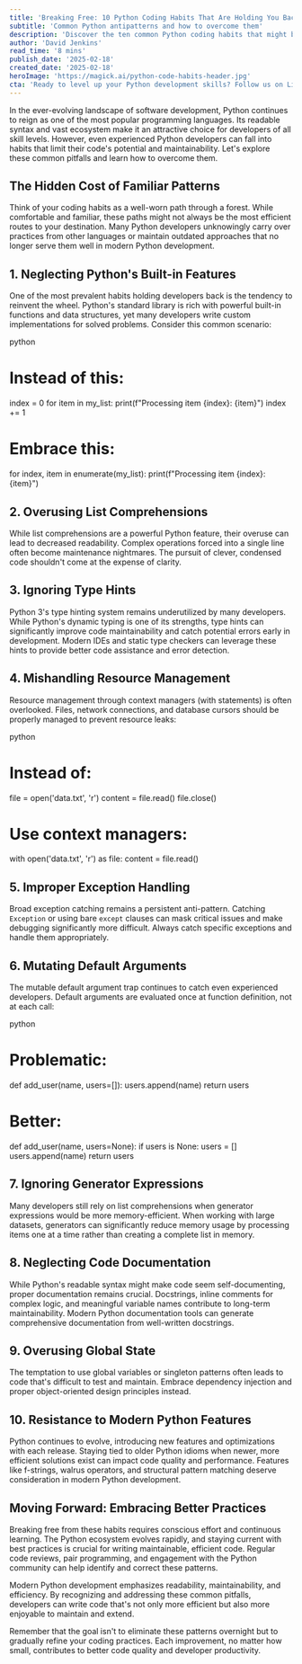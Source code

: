 ```yaml
---
title: 'Breaking Free: 10 Python Coding Habits That Are Holding You Back'
subtitle: 'Common Python antipatterns and how to overcome them'
description: 'Discover the ten common Python coding habits that might be limiting your development potential. From neglecting built-in features to resisting modern Python capabilities, learn how to write more maintainable and efficient code by addressing these common antipatterns.'
author: 'David Jenkins'
read_time: '8 mins'
publish_date: '2025-02-18'
created_date: '2025-02-18'
heroImage: 'https://magick.ai/python-code-habits-header.jpg'
cta: 'Ready to level up your Python development skills? Follow us on LinkedIn for more expert insights, best practices, and the latest trends in Python programming.'
---
```


In the ever-evolving landscape of software development, Python continues to reign as one of the most popular programming languages. Its readable syntax and vast ecosystem make it an attractive choice for developers of all skill levels. However, even experienced Python developers can fall into habits that limit their code's potential and maintainability. Let's explore these common pitfalls and learn how to overcome them.

## The Hidden Cost of Familiar Patterns

Think of your coding habits as a well-worn path through a forest. While comfortable and familiar, these paths might not always be the most efficient routes to your destination. Many Python developers unknowingly carry over practices from other languages or maintain outdated approaches that no longer serve them well in modern Python development.

## 1. Neglecting Python's Built-in Features

One of the most prevalent habits holding developers back is the tendency to reinvent the wheel. Python's standard library is rich with powerful built-in functions and data structures, yet many developers write custom implementations for solved problems. Consider this common scenario:

python
# Instead of this:
index = 0
for item in my_list:
    print(f"Processing item {index}: {item}")
    index += 1

# Embrace this:
for index, item in enumerate(my_list):
    print(f"Processing item {index}: {item}")


## 2. Overusing List Comprehensions

While list comprehensions are a powerful Python feature, their overuse can lead to decreased readability. Complex operations forced into a single line often become maintenance nightmares. The pursuit of clever, condensed code shouldn't come at the expense of clarity.

## 3. Ignoring Type Hints

Python 3's type hinting system remains underutilized by many developers. While Python's dynamic typing is one of its strengths, type hints can significantly improve code maintainability and catch potential errors early in development. Modern IDEs and static type checkers can leverage these hints to provide better code assistance and error detection.

## 4. Mishandling Resource Management

Resource management through context managers (with statements) is often overlooked. Files, network connections, and database cursors should be properly managed to prevent resource leaks:

python
# Instead of:
file = open('data.txt', 'r')
content = file.read()
file.close()

# Use context managers:
with open('data.txt', 'r') as file:
    content = file.read()


## 5. Improper Exception Handling

Broad exception catching remains a persistent anti-pattern. Catching `Exception` or using bare `except` clauses can mask critical issues and make debugging significantly more difficult. Always catch specific exceptions and handle them appropriately.

## 6. Mutating Default Arguments

The mutable default argument trap continues to catch even experienced developers. Default arguments are evaluated once at function definition, not at each call:

python
# Problematic:
def add_user(name, users=[]):
    users.append(name)
    return users

# Better:
def add_user(name, users=None):
    if users is None:
        users = []
    users.append(name)
    return users


## 7. Ignoring Generator Expressions

Many developers still rely on list comprehensions when generator expressions would be more memory-efficient. When working with large datasets, generators can significantly reduce memory usage by processing items one at a time rather than creating a complete list in memory.

## 8. Neglecting Code Documentation

While Python's readable syntax might make code seem self-documenting, proper documentation remains crucial. Docstrings, inline comments for complex logic, and meaningful variable names contribute to long-term maintainability. Modern Python documentation tools can generate comprehensive documentation from well-written docstrings.

## 9. Overusing Global State

The temptation to use global variables or singleton patterns often leads to code that's difficult to test and maintain. Embrace dependency injection and proper object-oriented design principles instead.

## 10. Resistance to Modern Python Features

Python continues to evolve, introducing new features and optimizations with each release. Staying tied to older Python idioms when newer, more efficient solutions exist can impact code quality and performance. Features like f-strings, walrus operators, and structural pattern matching deserve consideration in modern Python development.

## Moving Forward: Embracing Better Practices

Breaking free from these habits requires conscious effort and continuous learning. The Python ecosystem evolves rapidly, and staying current with best practices is crucial for writing maintainable, efficient code. Regular code reviews, pair programming, and engagement with the Python community can help identify and correct these patterns.

Modern Python development emphasizes readability, maintainability, and efficiency. By recognizing and addressing these common pitfalls, developers can write code that's not only more efficient but also more enjoyable to maintain and extend.

Remember that the goal isn't to eliminate these patterns overnight but to gradually refine your coding practices. Each improvement, no matter how small, contributes to better code quality and developer productivity.